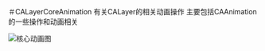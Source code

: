 ＃CALayerCoreAnimation
有关CALayer的相关动画操作
主要包括CAAnimation的一些操作和动画相关

![核心动画图](https://github.com/SuiFengLiuNian/CALayerCoreAnimation/blob/master/CALayerAnimations.gif)
